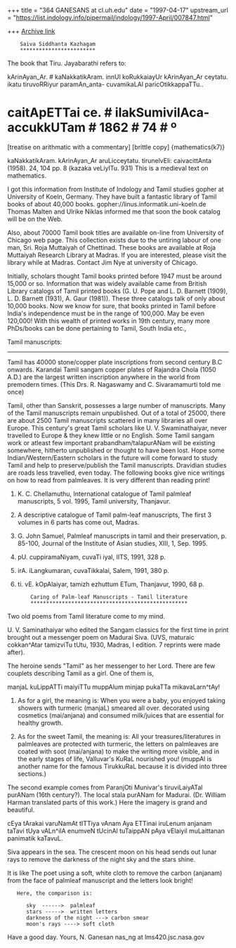 +++
title = "364 GANESANS at cl.uh.edu"
date = "1997-04-17"
upstream_url = "https://list.indology.info/pipermail/indology/1997-April/007847.html"

+++
[Archive link](https://list.indology.info/pipermail/indology/1997-April/007847.html)


        Saiva Siddhanta Kazhagam
        ************************

The book that Tiru. Jayabarathi refers to:

kArinAyan_Ar. # kaNakkatikAram. innUl koRukkaiayUr kArinAyan_Ar 
ceytatu. ikatu tiruvoRRiyur paramAn_anta- cuvamikaLAl paricOtikkappaTTu.. 
# caitApETTai ce. # ilakSumivilAca-accukkUTam # 1862 # 74 # º 
[treatise on arithmatic with a commentary] [brittle copy] {mathematics(k7)}

kaNakkatikAram. kArinAyan_Ar aruLicceytatu. 
tirunelvEli: caivacittAnta (1958). 24, 104 pp. 8 (kazaka veLiyITu. 931)
This is a medieval text on mathematics.

I got this information from Institute of Indology and Tamil studies
gopher at University of Koeln, Germany. They have built a fantastic 
library of Tamil books of about 40,000 books.
gopher://linus.informatik.uni-koeln.de
Thomas Malten and Ulrike Niklas informed me that soon the book catalog will
be on the Web.

Also, about 70000 Tamil book titles are available on-line from University
of Chicago web page. This collection exists due to the untiring
labour of one man, Sri. Roja Muttaiyah of Chettinad. These books are
available at Roja Muttaiyah Research Library at Madras. If you
are interested, please visit the library while at Madras.
Contact Jim Nye at university of Chicago.

Initially, scholars thought Tamil books printed before 1947 must be
around 15,000 or so. Information that was widely available came from
British Library catalogs of Tamil printed books (G. U. Pope
and L. D. Barnett (1909), L. D. Barnett (1931), A. Gaur (1981)).
These three catalogs talk of only about 10,000 books.
Now we know for sure, that books printed in Tamil before India's
independence must be in the range of 100,000. May be even 120,000!
With this wealth of printed works in 19th century, many more PhDs/books
can be done pertaining to Tamil, South India etc.,

Tamil manuscripts:
******************

Tamil has 40000 stone/copper plate inscriptions from second century B.C
onwards. Karandai Tamil sangam copper plates of Rajandra Chola (1050 A.D.)
are the largest written inscription anywhere in the world from 
premodern times. (This Drs. R. Nagaswamy and C. Sivaramamurti told me once)


Tamil, other than Sanskrit, possesses a large number of manuscripts.
Many of the Tamil manuscripts remain unpublished. Out of a total of 
25000, there are about 2500 Tamil manuscripts scattered in many 
libraries all over Europe. This century's great Tamil scholars
like U. V. Swaminathaiyar, never travelled to Europe 
& they knew little or no English. Some Tamil sangam work or 
atleast few important prabandham/talapurANam
will be existing somewhere, hitherto unpublished or thought to have been lost.
Hope some Indian/Western/Eastern scholars in the future will come forward 
to study Tamil and help to preserve/publish the Tamil manuscripts.
Dravidian studies are roads less travelled, even today.
The following books give nice writings on how to read from 
palmleaves. It is very different than reading print!

1) K. C. Chellamuthu, International catalogue of Tamil palmleaf manuscripts,
5 vol. 1995, Tamil university, Thanjavur.

2) A descriptive catalogue of Tamil palm-leaf manuscripts,
The first 3 volumes in 6 parts has come out, Madras.

3) G. John Samuel, Palmleaf manuscripts in tamil and their preservation,
p. 85-100, Journal of the Institute of Asian studies, XIII, 1, Sep. 1995.

4) pU. cuppiramaNiyam, cuvaTi iyal, IITS, 1991, 328 p.

5) irA. iLangkumaran, cuvaTikkalai, Salem, 1991, 380 p.

6) ti. vE. kOpAlaiyar, tamizh ezhuttum ETum, Thanjavur, 1990, 68 p.


           Caring of Palm-leaf Manuscripts - Tamil literature
           **************************************************

Two old poems from Tamil literature come to my mind.

U. V. Saminathaiyar who edited the Sangam classics for the
first time in print brought out  a messenger poem on Madurai Siva.
(UVS, maturaic cokkan^Atar tamizviTu tUtu, 1930, Madras, I
edition. 7 reprints were made after).

The heroine sends "Tamil" as her messenger to her Lord.
There are few couplets describing Tamil as a girl.
One of them is,

   manjaL kuLippATTi maiyiTTu muppAlum
   minjap pukaTTa mikavaLarn^tAy!

1) As for a girl, the meaning is:
When you were a baby, you enjoyed taking showers with turmeric (manjaL)
smeared  all over. decorated using cosmetics (mai/anjana) and 
consumed milk/juices that are essential for healthy growth.

2) As for the sweet Tamil, the meaning is:
All your treasures/literatures in palmleaves are protected with
turmeric, the letters on palmleaves are coated with soot (mai/anjana)
to make the writing more visible, and in the early stages of life,
Valluvar's KuRaL nourished you! (muppAl is another name for the
famous TirukkuRaL because it is divided into three sections.)


The second example comes from ParanjOti Munivar's tiruviLaiyATal
purANam (16th century?). The local stala purANam for Madurai.
(Dr. William Harman translated parts of this work.)
Here the imagery is grand and beautiful.

   cEya tArakai varuNamAt tITTiya vAnam
   Aya ETTinai iruLenum anjanam taTavi
   tUya vALn^ilA enumveN tUcinAl tuTaippAN
   pAya vElaiyil muLaittanan panimatik kaTavuL.

Siva appears in the sea. 
The crescent moon on his head sends out lunar rays to remove 
the darkness of the night sky and the stars shine.

It is like
The poet using a soft, white cloth to remove the carbon (anjanam) 
from the face of palmleaf manuscript and the letters look bright!

       Here, the comparison is:

          sky  ------>  palmleaf
          stars ----->  written letters
          darkness of the night ---> carbon smear
          moon's rays ----> soft cloth



Have a good day.
Yours,
N. Ganesan
nas_ng at lms420.jsc.nasa.gov






















